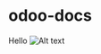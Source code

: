 # odoo-docs
Hello 
![Alt text](https://github.com/mohamedsaad306/odoo-docs/res_files/dvit.png?raw=true "DiamondVision")

